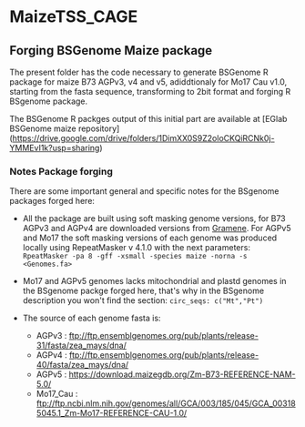 # MaizeTSS_CAGE

## Forging BSGenome Maize package 

The present folder has the code necessary to generate BSGenome R package for maize B73 AGPv3, v4 and v5, adiddtionaly for Mo17 Cau v1.0, starting from the fasta sequence, transforming to 2bit format and forging R BSgenome package.  

The BSGenome R packges output of this initial part are available at [EGlab BSGenome maize repository] (https://drive.google.com/drive/folders/1DimXX0S9Z2oloCKQiRCNk0j-YMMEvI1k?usp=sharing) 

### Notes Package forging 

There are some important general and specific notes for the BSgenome packages forged here: 
 - All the package are built using soft masking genome versions, for B73 AGPv3 and AGPv4 are downloaded versions from [Gramene](http://www.gramene.org/). For AGPv5 and Mo17 the soft masking versions of each genome was produced locally using RepeatMasker v 4.1.0 with the next parameters: 
  `RpeatMasker -pa 8 -gff -xsmall -species maize -norna -s <Genomes.fa>`  
 
 - Mo17 and AGPv5 genomes lacks mitochondrial and plastd genomes in the BSgenome packge forged here, that's why in the BSgenome description you won't find the section:
  `circ_seqs: c("Mt","Pt")`
  - The source of each genome fasta is:
    - AGPv3 :  ftp://ftp.ensemblgenomes.org/pub/plants/release-31/fasta/zea_mays/dna/
    - AGPv4 :  ftp://ftp.ensemblgenomes.org/pub/plants/release-40/fasta/zea_mays/dna/
    - AGPv5 :  https://download.maizegdb.org/Zm-B73-REFERENCE-NAM-5.0/
    - Mo17_Cau : ftp://ftp.ncbi.nlm.nih.gov/genomes/all/GCA/003/185/045/GCA_003185045.1_Zm-Mo17-REFERENCE-CAU-1.0/
 
